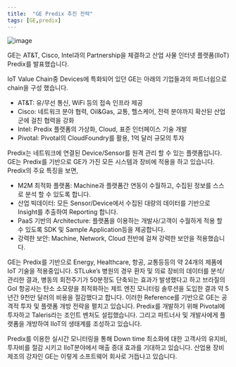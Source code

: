 ```yaml
---
title:  "GE Predix 추진 전략"
tags: [GE,predix]
---
```

![image](https://user-images.githubusercontent.com/111643/115663254-37f46300-a37b-11eb-9163-33ac4b256ae0.png)

GE는 AT&T, Cisco, Intel과의 Partnership을 체결하고 산업 사물 인터넷 플랫폼(IIoT) Predix를 발표했습니다.

IoT Value Chain중 Devices에 특화되어 있던 GE는 아래의 기업들과의 파트너쉽으로 chain을 구성 했습니다.
* AT&T: 유/무선 통신, WiFi 등의 접속 인프라 제공
* Cisco: 네트워크 분야 협력, Oil&Gas, 교통, 헬스케어, 전력 분야까지 확산된 산업군에 걸친 협력을 강화
* Intel: Predix 플랫폼의 가상화, Cloud, 표준 인터페이스 기술 개발
* Pivotal: Pivotal의 CloudFoundry를 활용, 1억 달러 규모의 투자

Predix는 네트워크에 연결된 Device/Sensor를 원격 관리 할 수 있는 플랫폼입니다. GE는 Predix를 기반으로 GE가 가진 모든 시스템과 장비에 적용을 하고 있습니다. Predix의 주요 특징을 보면,
* M2M 최적화 플랫폼: Machine과 플랫폼간 연동이 수월하고, 수집된 정보를 스스로 분석 할 수 있도록 합니다.
* 산업 빅데이터: 모든 Sensor/Device에서 수집된 대량의 데이터를 기반으로 Insight를 추출하여 Reporting 합니다.
* PaaS 기반의 Architecture: 플랫폼을 이용하는 개발사/고객이 수월하게 적용 할 수 있도록 SDK 및 Sample Application등을 제공합니다.
* 강력한 보안: Machine, Network, Cloud 전반에 걸쳐 강력한 보안을 적용했습니다.

GE는 Predix를 기반으로 Energy, Healthcare, 항공, 교통등등의 약 24개의 제품에 IoT 기술을 적용중입니다. STLuke’s 병원의 경우 환자 및 의료 장비의 데이터를 분석/관리한 결과, 병동의 회전주기가 50분정도 단축되는 효과가 발생했다고 하고 브라질의 Gol 항공사는 탄소 소모량을 최적화하는 제트 엔진 모니터링 솔루션을 도입한 결과 약 5년간 9천만 달러의 비용을 절감했다고 합니다. 이러한 Reference를 기반으로 GE는 공격적 투자 및 플랫폼 개방 전략을 펼치고 있습니다. Predix를 개발하기 위해 Pivotal에 투자하고 Taleris라는 조인트 벤처도 설립했습니다. 그리고 파트너사 및 개발사에게 플랫폼을 개방하여 IIoT의 생태계를 조성하고 있습니다.

Predix를 이용한 실시간 모니터링을 통해 Down time 최소화에 대한 고객사의 유지비, 투자비를 절감 시키고 IIoT분야에서 매출 증대 효과를 기대하고 있습니다. 산업용 장비 제조의 강자인 GE는 이렇게 소프트웨어 회사로 거듭나고 있습니다.
